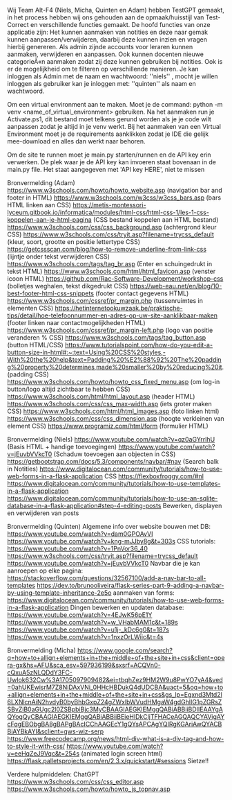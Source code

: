 Wij Team Alt-F4 (Niels, Micha, Quinten en Adam) hebben TestGPT gemaakt, in het process hebben wij ons gehouden aan de opmaak/huisstijl van Test-Correct en verschillende functies gemaakt. De hoofd functies van onze applicatie zijn: Het kunnen aanmaken van notities en deze naar gemak kunnen aanpassen/verwijderen, daarbij deze kunnen inzien en vragen hierbij genereren. Als admin zijnde accounts voor leraren kunnen aanmaken, verwijderen en aanpassen. Ook kunnen docenten nieuwe categorieÃ«n aanmaken zodat zij deze kunnen gebruiken bij notities. Ook is er de mogelijkheid om te filteren op verschillende manieren.
Je kan inloggen als Admin met de naam en wachtwoord: ''niels'' , mocht je willen inloggen als gebruiker kan je inloggen met: ''quinten'' als naam en wachtwoord. 

Om een virtual environment aan te maken. Moet je de command: python -m venv <name_of_virtual_environment> gebruiken. Na het aanmaken run je Activate.ps1, dit bestand moet telkens gerund worden als je je code wilt aanpassen zodat je altijd in je venv werkt. 
Bij het aanmaken van een Virtual Environment moet je de requirements aanklikken zodat je IDE die gelijk mee-download en alles dan werkt naar behoren.

Om de site te runnen moet je main.py starten/runnen en de API key erin verwerken. De plek waar je de API key kan invoeren staat bovenaan in de main.py file. Het staat aangegeven met 'API key HERE', niet te missen 

Bronvermelding (Adam) https://www.w3schools.com/howto/howto_website.asp (navigation bar and footer in HTML) https://www.w3schools.com/w3css/w3css_bars.asp (bars HTML linken aan CSS) https://metis-montessori-lyceum.gitbook.io/informatica/modules/html-css/html-css-1/les-1-css-koppelen-aan-je-html-pagina (CSS bestand koppelen aan HTML bestand) https://www.w3schools.com/css/css_background.asp (achtergrond kleur CSS) https://www.w3schools.com/css/tryit.asp?filename=trycss_default (kleur, soort, grootte en positie lettertype CSS) https://getcssscan.com/blog/how-to-remove-underline-from-link-css (lijntje onder tekst verwijderen CSS) https://www.w3schools.com/tags/tag_br.asp (Enter en schuingedrukt in tekst HTML) https://www.w3schools.com/html/html_favicon.asp (venster icoon HTML) https://github.com/Rac-Software-Development/workshop-css (bolletjes weghalen, tekst dikgedrukt CSS) https://web-eau.net/en/blog/10-best-footer-html-css-snippets (footer contact gegevens HTML) https://www.w3schools.com/cssref/pr_margin.php (tussenruimtes in elementen CSS) https://hetinternetookuwzaak.be/praktische-tips/detail/hoe-telefoonnummer-en-adres-op-uw-site-aanklikbaar-maken (footer linken naar contactmogelijkheden HTML) https://www.w3schools.com/cssref/pr_margin-left.php (logo van positie veranderen % CSS) https://www.w3schools.com/tags/tag_button.asp (button HTML/CSS) https://www.tutorialspoint.com/how-do-you-edit-a-button-size-in-html#:~:text=Using%20CSS%20styles,-With%20the%20help&text=Padding%20%E2%88%92%20The%20padding%20property%20determines,made%20smaller%20by%20reducing%20it. (padding CSS) https://www.w3schools.com/howto/howto_css_fixed_menu.asp (om log-in button/logo altijd zichtbaar te hebben CSS) https://www.w3schools.com/html/html_layout.asp (header HTML) https://www.w3schools.com/css/css_max-width.asp (iets groter maken CSS) https://www.w3schools.com/html/html_images.asp (foto linken html) https://www.w3schools.com/css/css_dimension.asp (hoogte verkleinen van element CSS) https://www.programiz.com/html/form (formulier HTML)

Bronvermelding (Niels) 
https://www.youtube.com/watch?v=qz0aGYrrlhU (Basis HTML + handige toevoegingen) https://www.youtube.com/watch?v=jEuvbVVkcT0 (Schaduw toevoegen aan objecten in CSS) https://getbootstrap.com/docs/5.3/components/navbar/#nav (Search balk in Notities) https://www.digitalocean.com/community/tutorials/how-to-use-web-forms-in-a-flask-application
CSS https://flexboxfroggy.com/#nl
https://www.digitalocean.com/community/tutorials/how-to-use-templates-in-a-flask-application 
https://www.digitalocean.com/community/tutorials/how-to-use-an-sqlite-database-in-a-flask-application#step-4-editing-posts
Bewerken, displayen en verwijderen van posts

Bronvermelding (Quinten) 
Algemene info over website bouwen met DB: https://www.youtube.com/watch?v=dam0GPOAvVI https://www.youtube.com/watch?v=kng-mJJby8g&t=303s
CSS tutorials: https://www.youtube.com/watch?v=1PnVor36_40 https://www.w3schools.com/css/tryit.asp?filename=trycss_default https://www.youtube.com/watch?v=jEuvbVVkcT0
Navbar die je kan aanroepen op elke pagina: https://stackoverflow.com/questions/32567100/add-a-nav-bar-to-all-templates https://dev.to/brunooliveira/flask-series-part-9-adding-a-navbar-by-using-template-inheritance-2e5o
aanmaken van forms: https://www.digitalocean.com/community/tutorials/how-to-use-web-forms-in-a-flask-application
Dingen bewerken en updaten database: https://www.youtube.com/watch?v=4EJwK56pE1Y https://www.youtube.com/watch?v=w_VHabMAM1c&t=189s https://www.youtube.com/watch?v=u1j-_kDc6g0&t=187s https://www.youtube.com/watch?v=1nxzOrLWiic&t=4s

Bronvermelding (Micha)
https://www.google.com/search?q=how+to+allign+elements+in+the+middle+of+the+site+in+css&client=opera-gx&hs=AFU&sca_esv=597936199&sxsrf=ACQVn0-cQxuA5zNLQDdY3FC-UwIok632Cw%3A1705097909482&ei=tbqhZez9HM2W9u8PwYO7yA4&ved=0ahUKEwisrM7Z8NiDAxVNi_0HHcHBDukQ4dUDCBA&uact=5&oq=how+to+allign+elements+in+the+middle+of+the+site+in+css&gs_lp=Egxnd3Mtd2l6LXNlcnAiN2hvdyB0byBhbGxpZ24gZWxlbWVudHMgaW4gdGhlIG1pZGRsZSBvZiB0aGUgc2l0ZSBpbiBjc3MyCBAAGIAEGKIEMggQABiABBiiBDIIEAAYgAQYogQyCBAAGIAEGKIEMggQABiABBiiBEieHlDkCljTFHACeAGQAQCYAVigAYcFqgEBObgBA8gBAPgBAcICChAAGEcY1gQYsAPCAgYQIRgKGAriAwQYACBBiAYBkAYI&sclient=gws-wiz-serp
https://www.freecodecamp.org/news/html-div-what-is-a-div-tag-and-how-to-style-it-with-css/
https://www.youtube.com/watch?v=eeHqZeJ9Vqc&t=254s (animated login screen html)
https://flask.palletsprojects.com/en/2.3.x/quickstart/#sessions
Sietze!!

Verdere hulpmiddelen:
ChatGPT https://www.w3schools.com/css/css_editor.asp https://www.w3schools.com/howto/howto_js_topnav.asp
